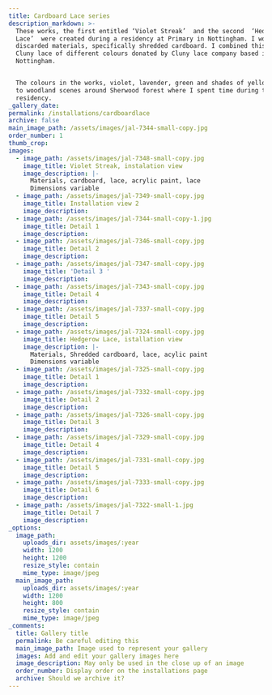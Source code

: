 ```yaml
---
title: Cardboard Lace series
description_markdown: >-
  These works, the first entitled ‘Violet Streak’  and the second  ‘Hedgerow
  Lace’  were created during a residency at Primary in Nottingham. I worked with
  discarded materials, specifically shredded cardboard. I combined this with
  Cluny lace of different colours donated by Cluny lace company based in
  Nottingham.


  The colours in the works, violet, lavender, green and shades of yellow refers
  to woodland scenes around Sherwood forest where I spent time during the
  residency.
_gallery_date:
permalink: /installations/cardboardlace
archive: false
main_image_path: /assets/images/jal-7344-small-copy.jpg
order_number: 1
thumb_crop:
images:
  - image_path: /assets/images/jal-7348-small-copy.jpg
    image_title: Violet Streak, instalation view
    image_description: |-
      Materials, cardboard, lace, acrylic paint, lace
      Dimensions variable
  - image_path: /assets/images/jal-7349-small-copy.jpg
    image_title: Installation view 2
    image_description:
  - image_path: /assets/images/jal-7344-small-copy-1.jpg
    image_title: Detail 1
    image_description:
  - image_path: /assets/images/jal-7346-small-copy.jpg
    image_title: Detail 2
    image_description:
  - image_path: /assets/images/jal-7347-small-copy.jpg
    image_title: 'Detail 3 '
    image_description:
  - image_path: /assets/images/jal-7343-small-copy.jpg
    image_title: Detail 4
    image_description:
  - image_path: /assets/images/jal-7337-small-copy.jpg
    image_title: Detail 5
    image_description:
  - image_path: /assets/images/jal-7324-small-copy.jpg
    image_title: Hedgerow Lace, istallation view
    image_description: |-
      Materials, Shredded cardboard, lace, acylic paint
      Dimensions variable
  - image_path: /assets/images/jal-7325-small-copy.jpg
    image_title: Detail 1
    image_description:
  - image_path: /assets/images/jal-7332-small-copy.jpg
    image_title: Detail 2
    image_description:
  - image_path: /assets/images/jal-7326-small-copy.jpg
    image_title: Detail 3
    image_description:
  - image_path: /assets/images/jal-7329-small-copy.jpg
    image_title: Detail 4
    image_description:
  - image_path: /assets/images/jal-7331-small-copy.jpg
    image_title: Detail 5
    image_description:
  - image_path: /assets/images/jal-7333-small-copy.jpg
    image_title: Detail 6
    image_description:
  - image_path: /assets/images/jal-7322-small-1.jpg
    image_title: Detail 7
    image_description:
_options:
  image_path:
    uploads_dir: assets/images/:year
    width: 1200
    height: 1200
    resize_style: contain
    mime_type: image/jpeg
  main_image_path:
    uploads_dir: assets/images/:year
    width: 1200
    height: 800
    resize_style: contain
    mime_type: image/jpeg
_comments:
  title: Gallery title
  permalink: Be careful editing this
  main_image_path: Image used to represent your gallery
  images: Add and edit your gallery images here
  image_description: May only be used in the close up of an image
  order_number: Display order on the installations page
  archive: Should we archive it?
---
```

